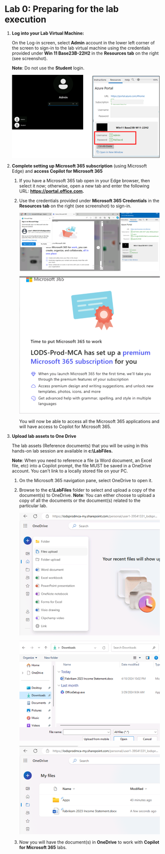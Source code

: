 # Lab 0: Preparing for the lab execution

1.  **Log into your Lab Virtual Machine:**

    On the Log-in screen, select **Admin** account in the lower left
    corner of the screen to sign-in to the lab virtual machine using the
    credentials provided under **Win 11 Base23B-22H2** in the **Resources
    tab** on the right (see screenshot).
   
    <span class="mark">**Note**: Do not use the **Student** login</span>.

    ![](./media/image1.png)

2.  **Complete setting up Microsoft 365 subscription** (using Microsoft
    Edge) and **access Copilot for Microsoft 365**


    1.  If you have a Microsoft 365 tab open in your Edge browser, then
        select it now; otherwise, open a new tab and enter the following
        URL: **<https://portal.office.com>.**
    
    2.  <span class="mark">Use the credentials provided under **Microsoft
        365 Credentials** in the **Resources tab** on the right (see
        screenshot) to sign-in</span>.

        ![](./media/image3.png)

        ![](./media/image4.png)

        You will now be able to access all the Microsoft 365 applications and
        will have access to Copilot for Microsoft 365.

3.  **Upload lab assets to One Drive**

    The lab assets (Reference documents) that you will be using in this
    hands-on lab session are available in **c:\LabFiles.**
    
    <span class="mark">**Note**: When you need to reference a file (a Word
    document, an Excel file, etc) into a Copilot prompt, the file MUST be
    saved in a OneDrive account. You can't link to a locally stored file
    on your PC.</span>

    1.  On the Microsoft 365 navigation pane, select OneDrive to open it.
    
    2.  Browse to the **c:\LabFiles** folder to select and upload a copy of
        the document(s) to OneDrive. **Note**: You can either choose to
        upload a copy of all the documents or the document(s) related to the
        particular lab.

        ![](./media/image5.png)
        

        ![](./media/image6.png)
        

        ![](./media/image7.png)

    4.  Now you will have the document(s) in **OneDrive** to work with
        **Copilot for Microsoft 365** labs.
